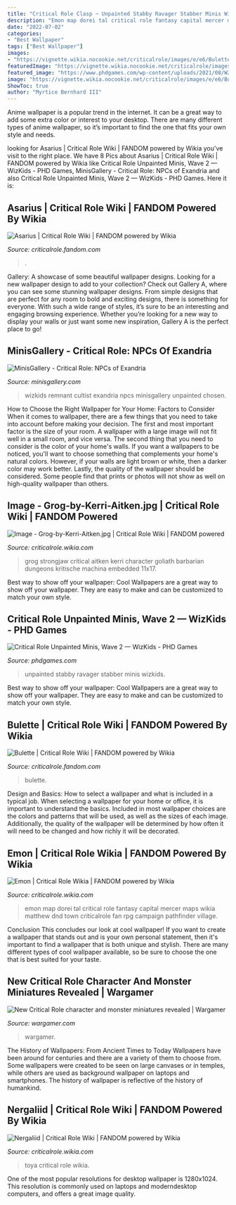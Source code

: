 ```yaml
---
title: "Critical Role Clasp ~ Unpainted Stabby Ravager Stabber Minis Wizkids"
description: "Emon map dorei tal critical role fantasy capital mercer maps wikia matthew dnd town criticalrole fan rpg campaign pathfinder village"
date: "2022-07-02"
categories:
- "Best Wallpaper"
tags: ["Best Wallpaper"]
images:
- "https://vignette.wikia.nocookie.net/criticalrole/images/e/e6/Bulette.jpg/revision/latest?cb=20150820011635"
featuredImage: "https://vignette.wikia.nocookie.net/criticalrole/images/e/e6/Bulette.jpg/revision/latest?cb=20150820011635"
featured_image: "https://www.phdgames.com/wp-content/uploads/2021/08/WZK_CriticalRole2_03_NPCsofExandria_03_RavagerStabbyStabber.jpg"
image: "https://vignette.wikia.nocookie.net/criticalrole/images/e/e6/Bulette.jpg/revision/latest?cb=20150820011635"
ShowToc: true
author: "Myrtice Bernhard III"
---
```



Anime wallpaper is a popular trend in the internet. It can be a great way to add some extra color or interest to your desktop. There are many different types of anime wallpaper, so it’s important to find the one that fits your own style and needs.

	

		
looking for Asarius | Critical Role Wiki | FANDOM powered by Wikia you've visit to the right place. We have 8 Pics about Asarius | Critical Role Wiki | FANDOM powered by Wikia like Critical Role Unpainted Minis, Wave 2 — WizKids - PHD Games, MinisGallery - Critical Role: NPCs of Exandria and also Critical Role Unpainted Minis, Wave 2 — WizKids - PHD Games. Here it is:
		
    
## Asarius | Critical Role Wiki | FANDOM Powered By Wikia

<img loading=lazy src="https://vignette.wikia.nocookie.net/criticalrole/images/3/3d/Asarius_by_Miloš_Radojkić.jpg/revision/latest?cb=20190604132856" onerror="this.onerror=null;this.src='https://tse1.mm.bing.net/th?id=OIP.IdGDtAT_V7s56ZylydBgcgHaEc&amp;pid=15.1';" alt="Asarius | Critical Role Wiki | FANDOM powered by Wikia">

_Source: criticalrole.fandom.com_

>. 

	

Gallery: A showcase of some beautiful wallpaper designs.
Looking for a new wallpaper design to add to your collection? Check out Gallery A, where you can see some stunning wallpaper designs. From simple designs that are perfect for any room to bold and exciting designs, there is something for everyone. With such a wide range of styles, it’s sure to be an interesting and engaging browsing experience. Whether you’re looking for a new way to display your walls or just want some new inspiration, Gallery A is the perfect place to go!





	
	
    
## MinisGallery - Critical Role: NPCs Of Exandria

<img loading=lazy src="https://www.minisgallery.com/images/minis/critical-role/npcs-of-exandria/remnant-cultist_pre.jpg" onerror="this.onerror=null;this.src='https://tse1.mm.bing.net/th?id=OIP.D8zICRpBxPPqmBj6FjQlAgHaHa&amp;pid=15.1';" alt="MinisGallery - Critical Role: NPCs of Exandria">

_Source: minisgallery.com_

>wizkids remnant cultist exandria npcs minisgallery unpainted chosen. 

	

How to Choose the Right Wallpaper for Your Home: Factors to Consider
When it comes to wallpaper, there are a few things that you need to take into account before making your decision. The first and most important factor is the size of your room. A wallpaper with a large image will not fit well in a small room, and vice versa. 
The second thing that you need to consider is the color of your home's walls. If you want a wallpapers to be noticed, you'll want to choose something that complements your home's natural colors. However, if your walls are light brown or white, then a darker color may work better. 
Lastly, the quality of the wallpaper should be considered. Some people find that prints or photos will not show as well on high-quality wallpaper than others.

    
## Image - Grog-by-Kerri-Aitken.jpg | Critical Role Wiki | FANDOM Powered

<img loading=lazy src="https://vignette.wikia.nocookie.net/criticalrole/images/6/65/Grog-by-Kerri-Aitken.jpg/revision/latest?cb=20170220034321" onerror="this.onerror=null;this.src='https://tse3.mm.bing.net/th?id=OIP.sp4xTqn95jTQXudvaGBmxAHaLc&amp;pid=15.1';" alt="Image - Grog-by-Kerri-Aitken.jpg | Critical Role Wiki | FANDOM powered">

_Source: criticalrole.wikia.com_

>grog strongjaw critical aitken kerri character goliath barbarian dungeons kritische machina embedded 11x17. 

	

Best way to show off your wallpaper:
Cool Wallpapers are a great way to show off your wallpaper. They are easy to make and can be customized to match your own style.

    
## Critical Role Unpainted Minis, Wave 2 — WizKids - PHD Games

<img loading=lazy src="https://www.phdgames.com/wp-content/uploads/2021/08/WZK_CriticalRole2_03_NPCsofExandria_03_RavagerStabbyStabber.jpg" onerror="this.onerror=null;this.src='https://tse2.mm.bing.net/th?id=OIP.hwS2kViddhsPo3Y__ZZQVwHaHa&amp;pid=15.1';" alt="Critical Role Unpainted Minis, Wave 2 — WizKids - PHD Games">

_Source: phdgames.com_

>unpainted stabby ravager stabber minis wizkids. 

	

Best way to show off your wallpaper:
Cool Wallpapers are a great way to show off your wallpaper. They are easy to make and can be customized to match your own style.

    
## Bulette | Critical Role Wiki | FANDOM Powered By Wikia

<img loading=lazy src="https://vignette.wikia.nocookie.net/criticalrole/images/e/e6/Bulette.jpg/revision/latest?cb=20150820011635" onerror="this.onerror=null;this.src='https://tse4.mm.bing.net/th?id=OIP.D9j3URYpb83GQsy4yUE7GAHaJ3&amp;pid=15.1';" alt="Bulette | Critical Role Wiki | FANDOM powered by Wikia">

_Source: criticalrole.fandom.com_

>bulette. 

	

Design and Basics: How to select a wallpaper and what is included in a typical job.
When selecting a wallpaper for your home or office, it is important to understand the basics. Included in most wallpaper choices are the colors and patterns that will be used, as well as the sizes of each image. Additionally, the quality of the wallpaper will be determined by how often it will need to be changed and how richly it will be decorated.

    
## Emon | Critical Role Wikia | FANDOM Powered By Wikia

<img loading=lazy src="https://vignette3.wikia.nocookie.net/criticalrole/images/7/76/Emon.jpg/revision/latest?cb=20150803192425" onerror="this.onerror=null;this.src='https://tse1.mm.bing.net/th?id=OIP.93NuveLe2_FbtUq1qIBXzwHaG9&amp;pid=15.1';" alt="Emon | Critical Role Wikia | FANDOM powered by Wikia">

_Source: criticalrole.wikia.com_

>emon map dorei tal critical role fantasy capital mercer maps wikia matthew dnd town criticalrole fan rpg campaign pathfinder village. 

	

Conclusion
This concludes our look at cool wallpaper! If you want to create a wallpaper that stands out and is your own personal statement, then it's important to find a wallpaper that is both unique and stylish. There are many different types of cool wallpaper available, so be sure to choose the one that is best suited for your taste.

    
## New Critical Role Character And Monster Miniatures Revealed | Wargamer

<img loading=lazy src="https://www.wargamer.com/wp-content/uploads/2021/08/critical-role-miniatures-characters-of-taldorei-580x326.jpg" onerror="this.onerror=null;this.src='https://tse1.mm.bing.net/th?id=OIP.Yb-Gmtws4UAk_a90QPdBJgHaEK&amp;pid=15.1';" alt="New Critical Role character and monster miniatures revealed | Wargamer">

_Source: wargamer.com_

>wargamer. 

	

The History of Wallpapers: From Ancient Times to Today
Wallpapers have been around for centuries and there are a variety of them to choose from. Some wallpapers were created to be seen on large canvases or in temples, while others are used as background wallpaper on laptops and smartphones. The history of wallpaper is reflective of the history of humankind.

    
## Nergaliid | Critical Role Wiki | FANDOM Powered By Wikia

<img loading=lazy src="https://vignette.wikia.nocookie.net/criticalrole/images/5/54/Jinjidraws_Kylre_Toya.jpg/revision/latest?cb=20180704165850" onerror="this.onerror=null;this.src='https://tse1.mm.bing.net/th?id=OIP.Os287nOrDy9l2057oX5FwAHaHD&amp;pid=15.1';" alt="Nergaliid | Critical Role Wiki | FANDOM powered by Wikia">

_Source: criticalrole.wikia.com_

>toya critical role wikia. 

	

One of the most popular resolutions for desktop wallpaper is 1280x1024. This resolution is commonly used on laptops and moderndesktop computers, and offers a great image quality.

